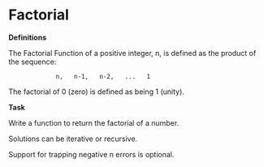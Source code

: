 # Factorial

**Definitions**

  The   Factorial Function   of a positive integer,   n,   is defined as the product of the sequence:

                 n,   n-1,   n-2,   ...   1 

  The factorial of   0   (zero)   is defined as being   1   (unity).

**Task**

Write a function to return the factorial of a number.

Solutions can be iterative or recursive.

Support for trapping negative   n   errors is optional. 

